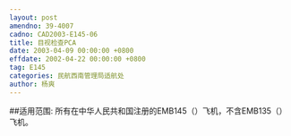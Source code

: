 ```yaml
---
layout: post
amendno: 39-4007
cadno: CAD2003-E145-06
title: 目视检查PCA
date: 2003-04-09 00:00:00 +0800
effdate: 2002-04-22 00:00:00 +0800
tag: E145
categories: 民航西南管理局适航处
author: 杨爽
---
```


##适用范围:
所有在中华人民共和国注册的EMB145（）飞机，不含EMB135（）飞机。

